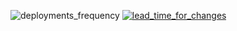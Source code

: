 ![deployments_frequency](https://handler-badges.enpace.ch/df/Tiktai-badge)
[![lead_time_for_changes](https://handler-badges.enpace.ch/Tiktai-badge)](https://handler-badges.enpace.ch/v1/Tiktai-badge/ltfc-stats)


